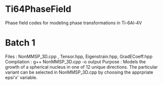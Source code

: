 # Ti64PhaseField
Phase field codes for modeling phase transformations in Ti-6Al-4V

# Batch 1 

Files : NonMMSP_3D.cpp , Tensor.hpp, Eigenstrain.hpp, GradECoeff.hpp
Compilation : g++ NonMMSP_3D.cpp -o output
Purpose : Models the growth of a spherical nucleus in one of 12 unique directions. The particular variant can be selected in 
          NonMMSP_3D.cpp by choosing the apprpriate epsi'x' variable.
